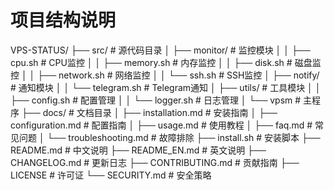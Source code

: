 # 项目结构说明

VPS-STATUS/
├── src/                      # 源代码目录
│   ├── monitor/             # 监控模块
│   │   ├── cpu.sh          # CPU监控
│   │   ├── memory.sh       # 内存监控
│   │   ├── disk.sh         # 磁盘监控
│   │   ├── network.sh      # 网络监控
│   │   └── ssh.sh          # SSH监控
│   ├── notify/             # 通知模块
│   │   └── telegram.sh     # Telegram通知
│   ├── utils/              # 工具模块
│   │   ├── config.sh       # 配置管理
│   │   └── logger.sh       # 日志管理
│   └── vpsm                # 主程序
├── docs/                    # 文档目录
│   ├── installation.md     # 安装指南
│   ├── configuration.md    # 配置指南
│   ├── usage.md           # 使用教程
│   ├── faq.md            # 常见问题
│   └── troubleshooting.md # 故障排除
├── install.sh             # 安装脚本
├── README.md             # 中文说明
├── README_EN.md          # 英文说明
├── CHANGELOG.md         # 更新日志
├── CONTRIBUTING.md      # 贡献指南
├── LICENSE              # 许可证
└── SECURITY.md         # 安全策略 